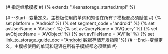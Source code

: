 {# 指定继承模板 #}
{% extends "./leanstorage_started.tmpl" %}

{# --Start--变量定义，主模板使用的单词和短语在所有子模板都必须赋值 #}
{% set platform = 'Android' %}
{% set segment_code ="android" %}
{% set avUserName = 'AVUser' %}
{% set avQueryName = 'AVQuery' %}
{% set avObjectName = 'AVObject' %}
{% set avFileName = 'AVFile' %}
{% set link_to_storage_guide_doc ="[Android 数据存储开发指南](leanstorage_guide-android.html)"%}
{# --End--变量定义，主模板使用的单词和短语在所有子模板都必须赋值 #}